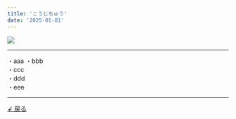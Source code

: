 ```yaml
---
title: 'こうじちゅう'
date: '2025-01-01'
---
```

![](/images/3-0.jpg)
***
・aaa
・bbb  
・ccc  
・ddd  
・eee  
***
[ ↲ 戻る ](https://01234567890.thebase.in/about)
